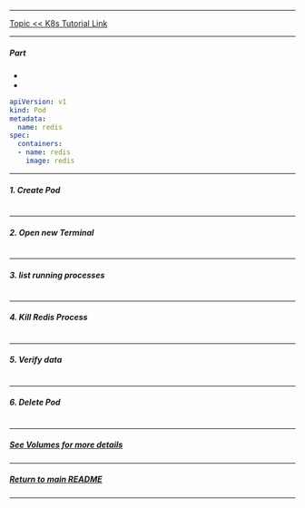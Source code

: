 *********************************************************************
[Topic << K8s Tutorial Link](https://kubernetes.io/docs/tasks/)
*********************************************************************
##### Part 
*
* 
```yaml
apiVersion: v1
kind: Pod
metadata:
  name: redis
spec:
  containers:
  - name: redis
    image: redis
```
*********************************************************************
##### 1. Create Pod
```shell

```
*********************************************************************
##### 2. Open new Terminal
```shell

```
*********************************************************************
##### 3. list running processes
```shell

```
*********************************************************************
##### 4. Kill Redis Process
```shell

```
*********************************************************************
##### 5. Verify data  
```shell

```
*********************************************************************
##### 6. Delete Pod
```shell

```
*********************************************************************
##### [See Volumes for more details](https://kubernetes.io/docs/concepts/storage/volumes/)
*********************************************************************
##### [Return to main README](https://github.com/dmitriyshub/kube-hub)
*********************************************************************